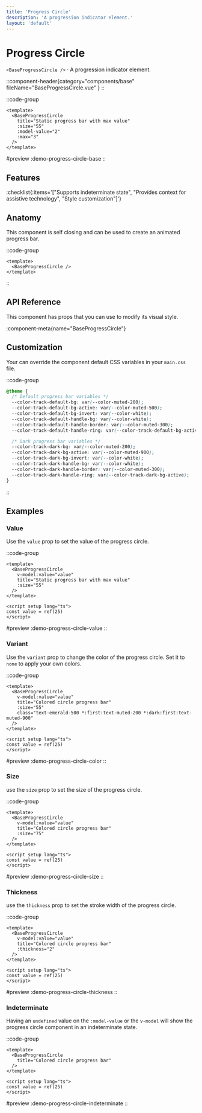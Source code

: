 ```yaml
---
title: 'Progress Circle'
description: 'A progression indicator element.'
layout: 'default'
---
```


# Progress Circle

`<BaseProgressCircle />` · A progression indicator element.

::component-header{category="components/base" fileName="BaseProgressCircle.vue" }
::

::code-group

```vue [DemoProgressCircleBase.vue]
<template>
  <BaseProgressCircle
    title="Static progress bar with max value"
    :size="55"
    :model-value="2"
    :max="3"
  />
</template>
```

#preview
:demo-progress-circle-base
::

## Features

:checklist{:items='["Supports indeterminate state", "Provides context for assistive technology", "Style customization"]'}

## Anatomy
This component is self closing and can be used to create an animated progress bar.

::code-group

```vue [BaseProgressCircle]
<template>
  <BaseProgressCircle />
</template>
```

::

## API Reference

This component has props that you can use to modify its visual style.

:component-meta{name="BaseProgressCircle"}

## Customization

Your can override the component default CSS variables in your `main.css` file.

::code-group

```css [main.css]
@theme {
  /* Default progress bar variables */
  --color-track-default-bg: var(--color-muted-200);
  --color-track-default-bg-active: var(--color-muted-500);
  --color-track-default-bg-invert: var(--color-white);
  --color-track-default-handle-bg: var(--color-white);
  --color-track-default-handle-border: var(--color-muted-300);
  --color-track-default-handle-ring: var(--color-track-default-bg-active);

  /* Dark progress bar variables */
  --color-track-dark-bg: var(--color-muted-200);
  --color-track-dark-bg-active: var(--color-muted-900);
  --color-track-dark-bg-invert: var(--color-white);
  --color-track-dark-handle-bg: var(--color-white);
  --color-track-dark-handle-border: var(--color-muted-300);
  --color-track-dark-handle-ring: var(--color-track-dark-bg-active);
}
```

::

## Examples

### Value

Use the `value` prop to set the value of the progress circle.

::code-group

```vue [DemoProgressCircleValue.vue]
<template>
  <BaseProgressCircle
    v-model:value="value"
    title="Static progress bar with max value"
    :size="55"
  />
</template>

<script setup lang="ts">
const value = ref(25)
</script>
```

#preview
:demo-progress-circle-value
::

### Variant

Use the `variant` prop to change the color of the progress circle. Set it to `none` to apply your own colors.

::code-group

```vue [DemoProgressCircleColor.vue]
<template>
  <BaseProgressCircle
    v-model:value="value"
    title="Colored circle progress bar"
    :size="55"
    class="text-emerald-500 *:first:text-muted-200 *:dark:first:text-muted-900"
  />
</template>

<script setup lang="ts">
const value = ref(25)
</script>
```

#preview
:demo-progress-circle-color
::

### Size

use the `size` prop to set the size of the progress circle.

::code-group

```vue [DemoProgressCircleSize.vue]
<template>
  <BaseProgressCircle
    v-model:value="value"
    title="Colored circle progress bar"
    :size="75"
  />
</template>

<script setup lang="ts">
const value = ref(25)
</script>
```

#preview
:demo-progress-circle-size
::

### Thickness

use the `thickness` prop to set the stroke width of the progress circle.

::code-group

```vue [DemoProgressCircleThickness.vue]
<template>
  <BaseProgressCircle
    v-model:value="value"
    title="Colored circle progress bar"
    :thickness="2"
  />
</template>

<script setup lang="ts">
const value = ref(25)
</script>
```

#preview
:demo-progress-circle-thickness
::

### Indeterminate

Having an `undefined` value on the `:model-value` or the `v-model` will show the progress circle component in an indeterminate state.

::code-group

```vue [DemoProgressCircleIndeterminate.vue]
<template>
  <BaseProgressCircle
    title="Colored circle progress bar"
  />
</template>

<script setup lang="ts">
const value = ref(25)
</script>
```

#preview
:demo-progress-circle-indeterminate
::
